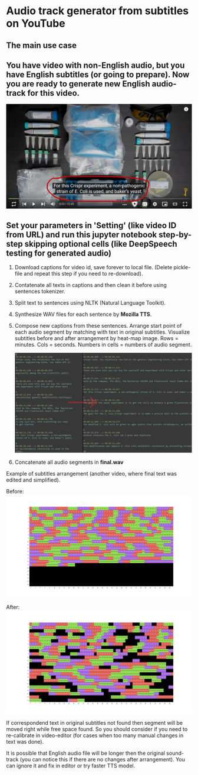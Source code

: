 # Audio track generator from subtitles on YouTube

## The main use case

## You have video with non-English audio, but you have English subtitles (or going to prepare). Now you are ready to generate new English audio-track for this video.

![use-case](/img/use-case.jpg)

## Set your parameters in 'Setting' (like video ID from URL) and run this jupyter notebook step-by-step skipping optional cells (like DeepSpeech testing for generated audio)

1) Download captions for video id, save forever to local file. (Delete  pickle-file and repeat this step if you need to re-download).

2) Contatenate all texts in captions and then clean it before using sentences tokenizer.

3) Split text to sentences using NLTK (Natural Language Toolkit).

4) Synthesize WAV files for each sentence by  **Mozilla TTS**.

5) Compose new captions from these sentences. Arrange start point of each audio segment by matching  with text in original subtitles. Visualize subtitles before and after arrangement by heat-map image. Rows = minutes. Cols = seconds. Numbers in cells = numbers of audio segment.

   ![subtitles](/img/subtitles.png)

6) Concatenate all audio segments in **final.wav**

Example of subtitles arrangement (another video, where final text was edited and simplified).

Before:
![before](/img/before.png)

After:
![after](/img/after.png)

If correspondend text in original subtitles not found then segment will be moved right while free space found. So you should consider if you need to re-calibrate in video-editor (for cases when too many manual changes in text was done).

It is possible that English audio file will be longer then the original sound-track (you can notice this if there are no changes after arrangement). You can ignore it and fix in editor or try faster TTS model.

